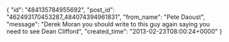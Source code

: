  {
   "id": "484135784955692",
   "post_id": "462493170453287_484074394961831",
   "from_name": "Pete Daoust",
   "message": "Derek Moran you should write to this guy again saying you need to see Dean Clifford",
   "created_time": "2013-02-23T08:00:24+0000"
 }
